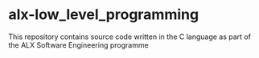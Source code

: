 # alx-low_level_programming
This repository contains source code written in the C language as part of the ALX Software Engineering programme
